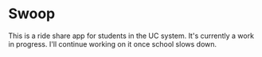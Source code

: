 # Swoop
This is a ride share app for students in the UC system. It's currently a work in progress. I'll continue working on it once school slows down.

